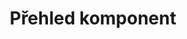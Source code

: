 ---
title: Přehled komponent
permalink: "/components/"
layout: landing
group: components
description: Zde najdete všechny použité komponenty.
---
